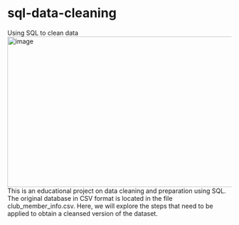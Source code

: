 # sql-data-cleaning
Using SQL to clean data
<img width="512" height="338" alt="image" src="https://github.com/user-attachments/assets/9ab3e675-e6d3-415e-8ec3-7666485fbb6f" />
This is an educational project on data cleaning and preparation using SQL. The original database in CSV format is located in the file club_member_info.csv. Here, we will explore the steps that need to be applied to obtain a cleansed version of the dataset.
